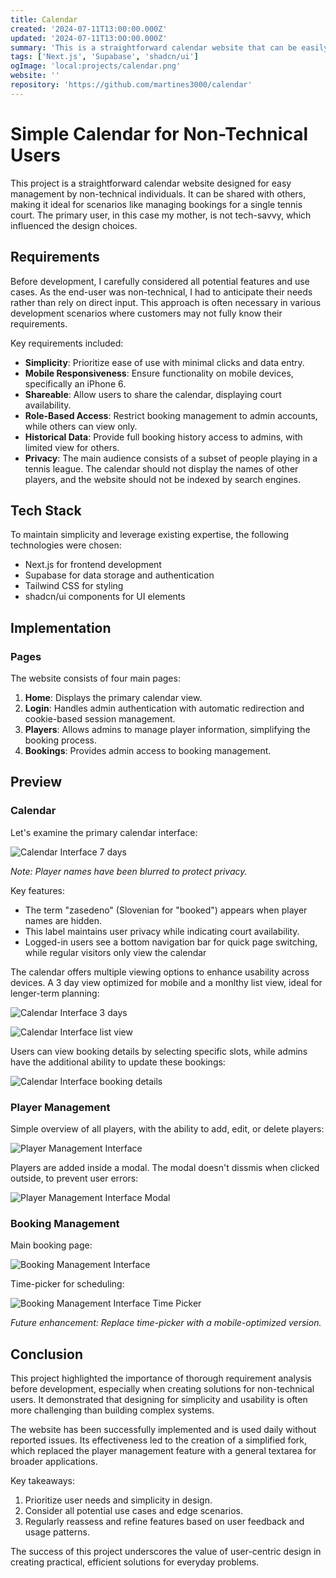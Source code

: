 ```yaml
---
title: Calendar
created: '2024-07-11T13:00:00.000Z'
updated: '2024-07-11T13:00:00.000Z'
summary: 'This is a straightforward calendar website that can be easily managed by non-technical individuals and shared with others.'
tags: ['Next.js', 'Supabase', 'shadcn/ui']
ogImage: 'local:projects/calendar.png'
website: ''
repository: 'https://github.com/martines3000/calendar'
---
```


# Simple Calendar for Non-Technical Users

This project is a straightforward calendar website designed for easy management by non-technical individuals. It can be shared with others, making it ideal for scenarios like managing bookings for a single tennis court. The primary user, in this case my mother, is not tech-savvy, which influenced the design choices.

## Requirements

Before development, I carefully considered all potential features and use cases. As the end-user was non-technical, I had to anticipate their needs rather than rely on direct input. This approach is often necessary in various development scenarios where customers may not fully know their requirements.

Key requirements included:

- **Simplicity**: Prioritize ease of use with minimal clicks and data entry.
- **Mobile Responsiveness**: Ensure functionality on mobile devices, specifically an iPhone 6.
- **Shareable**: Allow users to share the calendar, displaying court availability.
- **Role-Based Access**: Restrict booking management to admin accounts, while others can view only.
- **Historical Data**: Provide full booking history access to admins, with limited view for others.
- **Privacy**: The main audience consists of a subset of people playing in a tennis league. The calendar should not display the names of other players, and the website should not be indexed by search engines.

## Tech Stack

To maintain simplicity and leverage existing expertise, the following technologies were chosen:

- Next.js for frontend development
- Supabase for data storage and authentication
- Tailwind CSS for styling
- shadcn/ui components for UI elements

## Implementation

### Pages

The website consists of four main pages:

1. **Home**: Displays the primary calendar view.
2. **Login**: Handles admin authentication with automatic redirection and cookie-based session management.
3. **Players**: Allows admins to manage player information, simplifying the booking process.
4. **Bookings**: Provides admin access to booking management.

## Preview

### Calendar

Let's examine the primary calendar interface:

![Calendar Interface 7 days](/images/calendar/calendar-home-1.png)

*Note: Player names have been blurred to protect privacy.*

Key features:
- The term "zasedeno" (Slovenian for "booked") appears when player names are hidden.
- This label maintains user privacy while indicating court availability.
- Logged-in users see a bottom navigation bar for quick page switching, while regular visitors only view the calendar

The calendar offers multiple viewing options to enhance usability across devices. A 3 day view optimized for mobile and a monlthy list view, ideal for lenger-term planning:

![Calendar Interface 3 days](/images/calendar/calendar-home-2.png)

![Calendar Interface list view](/images/calendar/calendar-home-3.png)

Users can view booking details by selecting specific slots, while admins have the additional ability to update these bookings:

![Calendar Interface booking details](/images/calendar/calendar-home-4.png)


### Player Management

Simple overview of all players, with the ability to add, edit, or delete players:

![Player Management Interface](/images/calendar/calendar-players-1.png)

Players are added inside a modal. The modal doesn't dissmis when clicked outside, to prevent user errors:

![Player Management Interface Modal](/images/calendar/calendar-players-2.png)

### Booking Management

Main booking page:

![Booking Management Interface](/images/calendar/calendar-booking-1.png)

Time-picker for scheduling:

![Booking Management Interface Time Picker](/images/calendar/calendar-booking-2.png)

*Future enhancement: Replace time-picker with a mobile-optimized version.*


## Conclusion

This project highlighted the importance of thorough requirement analysis before development, especially when creating solutions for non-technical users. It demonstrated that designing for simplicity and usability is often more challenging than building complex systems.

The website has been successfully implemented and is used daily without reported issues. Its effectiveness led to the creation of a simplified fork, which replaced the player management feature with a general textarea for broader applications.

Key takeaways:
1. Prioritize user needs and simplicity in design.
2. Consider all potential use cases and edge scenarios.
3. Regularly reassess and refine features based on user feedback and usage patterns.

The success of this project underscores the value of user-centric design in creating practical, efficient solutions for everyday problems.

